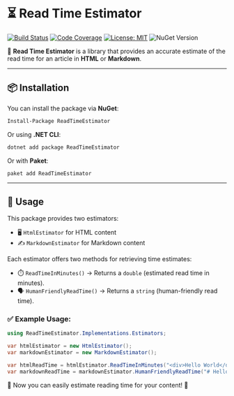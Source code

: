 # ⏳ Read Time Estimator  

[![Build Status](https://ci.appveyor.com/api/projects/status/qavt251akt6rfpm3?svg=true)](https://ci.appveyor.com/project/BolorunduroWinnerTimothy/read-time-estimator)  [![Code Coverage](https://codecov.io/gh/bolorundurowb/read-time-estimator/branch/master/graph/badge.svg)](https://codecov.io/gh/bolorundurowb/read-time-estimator)  [![License: MIT](https://img.shields.io/badge/License-MIT-yellow.svg)](LICENSE)  ![NuGet Version](https://img.shields.io/nuget/v/ReadTimeEstimator)
 

📖 **Read Time Estimator** is a library that provides an accurate estimate of the read time for an article in **HTML** or **Markdown**.

---

## 📦 Installation  

You can install the package via **NuGet**:  

```sh
Install-Package ReadTimeEstimator
```

Or using **.NET CLI**:

```sh
dotnet add package ReadTimeEstimator
```

Or with **Paket**:

```sh
paket add ReadTimeEstimator
```

---

## 🚀 Usage

This package provides two estimators:

- 🖥️ `HtmlEstimator` for HTML content
- ✍️ `MarkdownEstimator` for Markdown content

Each estimator offers two methods for retrieving time estimates:

- ⏱️ `ReadTimeInMinutes()` → Returns a `double` (estimated read time in minutes).
- 🗣️ `HumanFriendlyReadTime()` → Returns a `string` (human-friendly read time).

### ✅ Example Usage:

```csharp
using ReadTimeEstimator.Implementations.Estimators;

var htmlEstimator = new HtmlEstimator();
var markdownEstimator = new MarkdownEstimator();

var htmlReadTime = htmlEstimator.ReadTimeInMinutes("<div>Hello World</div>"); // 0.00727
var markdownReadTime = markdownEstimator.HumanFriendlyReadTime("# Hello World"); // "less than a minute"
```

🔹 Now you can easily estimate reading time for your content! 🚀